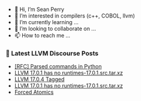 - 👋 Hi, I’m Sean Perry
- 👀 I’m interested in compilers (c++, COBOL, llvm)
- 🌱 I’m currently learning ...
- 💞️ I’m looking to collaborate on ...
- 📫 How to reach me ...

<!---
s66perry/s66perry is a ✨ special ✨ repository because its `README.md` (this file) appears on your GitHub profile.
You can click the Preview link to take a look at your changes.
--->
### 📕 Latest LLVM Discourse Posts

<!-- DISCOURSE-LLVM:START -->
- [[RFC] Parsed commands in Python](https://discourse.llvm.org/t/rfc-parsed-commands-in-python/74532#post_2)
- [LLVM 17.0.1 has no runtimes-17.0.1.src.tar.xz](https://discourse.llvm.org/t/llvm-17-0-1-has-no-runtimes-17-0-1-src-tar-xz/74552#post_2)
- [LLVM 17.0.4 Tagged](https://discourse.llvm.org/t/llvm-17-0-4-tagged/74547#post_2)
- [LLVM 17.0.1 has no runtimes-17.0.1.src.tar.xz](https://discourse.llvm.org/t/llvm-17-0-1-has-no-runtimes-17-0-1-src-tar-xz/74552#post_1)
- [Forced Atomics](https://discourse.llvm.org/t/forced-atomics/74524#post_10)
<!-- DISCOURSE-LLVM:END -->
